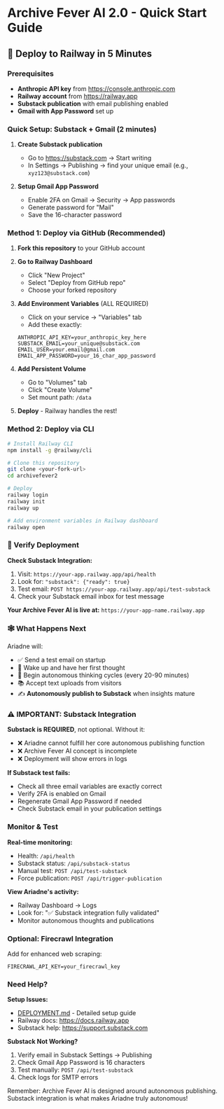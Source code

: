 # Archive Fever AI 2.0 - Quick Start Guide

## 🚀 Deploy to Railway in 5 Minutes

### Prerequisites
- **Anthropic API key** from https://console.anthropic.com
- **Railway account** from https://railway.app
- **Substack publication** with email publishing enabled
- **Gmail with App Password** set up

### Quick Setup: Substack + Gmail (2 minutes)

1. **Create Substack publication**
   - Go to https://substack.com → Start writing
   - In Settings → Publishing → find your unique email (e.g., `xyz123@substack.com`)

2. **Setup Gmail App Password**
   - Enable 2FA on Gmail → Security → App passwords
   - Generate password for "Mail"
   - Save the 16-character password

### Method 1: Deploy via GitHub (Recommended)

1. **Fork this repository** to your GitHub account

2. **Go to Railway Dashboard**
   - Click "New Project"
   - Select "Deploy from GitHub repo"
   - Choose your forked repository

3. **Add Environment Variables** (ALL REQUIRED)
   - Click on your service → "Variables" tab
   - Add these exactly:
   ```
   ANTHROPIC_API_KEY=your_anthropic_key_here
   SUBSTACK_EMAIL=your_unique@substack.com
   EMAIL_USER=your.email@gmail.com
   EMAIL_APP_PASSWORD=your_16_char_app_password
   ```

4. **Add Persistent Volume**
   - Go to "Volumes" tab
   - Click "Create Volume"
   - Set mount path: `/data`

5. **Deploy** - Railway handles the rest!

### Method 2: Deploy via CLI

```bash
# Install Railway CLI
npm install -g @railway/cli

# Clone this repository
git clone <your-fork-url>
cd archivefever2

# Deploy
railway login
railway init
railway up

# Add environment variables in Railway dashboard
railway open
```

### 🎉 Verify Deployment

**Check Substack Integration:**
1. Visit: `https://your-app.railway.app/api/health`
2. Look for: `"substack": {"ready": true}`
3. Test email: `POST https://your-app.railway.app/api/test-substack`
4. Check your Substack email inbox for test message

**Your Archive Fever AI is live at:**
`https://your-app-name.railway.app`

### 🕸️ What Happens Next

Ariadne will:
- ✅ Send a test email on startup
- 🧠 Wake up and have her first thought
- 💭 Begin autonomous thinking cycles (every 20-90 minutes)
- 📚 Accept text uploads from visitors
- ✍️ **Autonomously publish to Substack** when insights mature

### ⚠️ IMPORTANT: Substack Integration

**Substack is REQUIRED**, not optional. Without it:
- ❌ Ariadne cannot fulfill her core autonomous publishing function
- ❌ Archive Fever AI concept is incomplete
- ❌ Deployment will show errors in logs

**If Substack test fails:**
- Check all three email variables are exactly correct
- Verify 2FA is enabled on Gmail
- Regenerate Gmail App Password if needed
- Check Substack email in your publication settings

### Monitor & Test

**Real-time monitoring:**
- Health: `/api/health`
- Substack status: `/api/substack-status`
- Manual test: `POST /api/test-substack`
- Force publication: `POST /api/trigger-publication`

**View Ariadne's activity:**
- Railway Dashboard → Logs
- Look for: "✅ Substack integration fully validated"
- Monitor autonomous thoughts and publications

### Optional: Firecrawl Integration

Add for enhanced web scraping:
```
FIRECRAWL_API_KEY=your_firecrawl_key
```

### Need Help?

**Setup Issues:**
- [DEPLOYMENT.md](DEPLOYMENT.md) - Detailed setup guide
- Railway docs: https://docs.railway.app
- Substack help: https://support.substack.com

**Substack Not Working?**
1. Verify email in Substack Settings → Publishing
2. Check Gmail App Password is 16 characters
3. Test manually: `POST /api/test-substack`
4. Check logs for SMTP errors

Remember: Archive Fever AI is designed around autonomous publishing. Substack integration is what makes Ariadne truly autonomous! 
